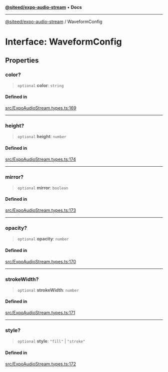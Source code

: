 [**@siteed/expo-audio-stream**](../README.md) • **Docs**

***

[@siteed/expo-audio-stream](../README.md) / WaveformConfig

# Interface: WaveformConfig

## Properties

### color?

> `optional` **color**: `string`

#### Defined in

[src/ExpoAudioStream.types.ts:169](https://github.com/deeeed/expo-audio-stream/blob/754e9934983db0d7bc918d04aa964c790ad31b94/packages/expo-audio-stream/src/ExpoAudioStream.types.ts#L169)

***

### height?

> `optional` **height**: `number`

#### Defined in

[src/ExpoAudioStream.types.ts:174](https://github.com/deeeed/expo-audio-stream/blob/754e9934983db0d7bc918d04aa964c790ad31b94/packages/expo-audio-stream/src/ExpoAudioStream.types.ts#L174)

***

### mirror?

> `optional` **mirror**: `boolean`

#### Defined in

[src/ExpoAudioStream.types.ts:173](https://github.com/deeeed/expo-audio-stream/blob/754e9934983db0d7bc918d04aa964c790ad31b94/packages/expo-audio-stream/src/ExpoAudioStream.types.ts#L173)

***

### opacity?

> `optional` **opacity**: `number`

#### Defined in

[src/ExpoAudioStream.types.ts:170](https://github.com/deeeed/expo-audio-stream/blob/754e9934983db0d7bc918d04aa964c790ad31b94/packages/expo-audio-stream/src/ExpoAudioStream.types.ts#L170)

***

### strokeWidth?

> `optional` **strokeWidth**: `number`

#### Defined in

[src/ExpoAudioStream.types.ts:171](https://github.com/deeeed/expo-audio-stream/blob/754e9934983db0d7bc918d04aa964c790ad31b94/packages/expo-audio-stream/src/ExpoAudioStream.types.ts#L171)

***

### style?

> `optional` **style**: `"fill"` \| `"stroke"`

#### Defined in

[src/ExpoAudioStream.types.ts:172](https://github.com/deeeed/expo-audio-stream/blob/754e9934983db0d7bc918d04aa964c790ad31b94/packages/expo-audio-stream/src/ExpoAudioStream.types.ts#L172)
